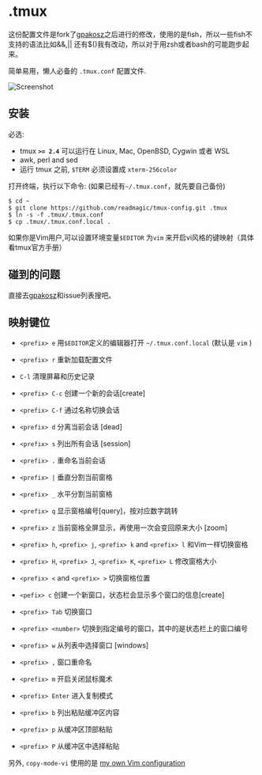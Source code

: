 .tmux
=====
这份配置文件是fork了[gpakosz](https://github.com/gpakosz/.tmux)之后进行的修改，使用的是fish，所以一些fish不支持的语法比如&&,|| 还有$()我有改动，所以对于用zsh或者bash的可能跑步起来。

简单易用，懒人必备的 `.tmux.conf` 配置文件.

![Screenshot](https://cloud.githubusercontent.com/assets/553208/19740585/85596a5a-9bbf-11e6-8aa1-7c8d9829c008.gif)

安装
------------

必选:

  - tmux **`>= 2.4`**  可以运行在 Linux, Mac, OpenBSD, Cygwin 或者 WSL
  - awk, perl and sed
  -  运行 tmux 之前, `$TERM` 必须设置成 `xterm-256color`

打开终端，执行以下命令: (如果已经有`~/.tmux.conf`，就先要自己备份)

```
$ cd ~
$ git clone https://github.com/readmagic/tmux-config.git .tmux
$ ln -s -f .tmux/.tmux.conf
$ cp .tmux/.tmux.conf.local .
```

[customize]: #configuration

如果你是Vim用户,可以设置环境变量`$EDITOR` 为`vim` 来开启vi风格的键映射（具体看tmux官方手册）

碰到的问题
---------------
直接去[gpakosz](https://github.com/gpakosz/.tmux)和issue列表搜吧。


映射键位
--------

 - `<prefix> e` 用`$EDITOR`定义的编辑器打开 `~/.tmux.conf.local` (默认是 `vim` )
 - `<prefix> r`  重新加载配置文件
 - `C-l` 清理屏幕和历史记录

 - `<prefix> C-c` 创建一个新的会话[create]
 - `<prefix> C-f` 通过名称切换会话
 - `<prefix> d`   分离当前会话 [dead]
 - `<prefix> s`   列出所有会话 [session]
 - `<prefix> .`   重命名当前会话  

 - `<prefix> |` 垂直分割当前窗格
 - `<prefix> _` 水平分割当前窗格
 - `<prefix> q` 显示窗格编号[query]，按对应数字跳转
 - `<prefix> z` 当前窗格全屏显示，再使用一次会变回原来大小 [zoom]
 - `<prefix> h`, `<prefix> j`, `<prefix> k` and `<prefix> l` 和Vim一样切换窗格
 - `<prefix> H`, `<prefix> J`, `<prefix> K`, `<prefix> L` 修改窗格大小
 - `<prefix> <` and `<prefix> >` 切换窗格位置
  
- `<pefix> c`     创建一个新窗口，状态栏会显示多个窗口的信息[create] 
 - `<prefix> Tab` 切换窗口 
- `<prefix> <number>` 切换到指定编号的窗口，其中的<number>是状态栏上的窗口编号
- `<prefix> w`  从列表中选择窗口 [windows]
- `<prefix> ,` 窗口重命名  
 - `<prefix> m`  开启关闭鼠标魔术
 - `<prefix> Enter` 进入复制模式
 - `<prefix> b` 列出粘贴缓冲区内容
 - `<prefix> p` 从缓冲区顶部粘贴
 - `<prefix> P` 从缓冲区中选择粘贴

另外, `copy-mode-vi` 使用的是 [my own Vim configuration][]

[my own Vim configuration]: https://github.com/gpakosz/.vim.git
